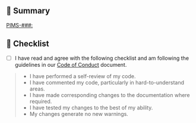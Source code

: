 <!--  
PR Title format:  
JIRA_BOARD_ABBREVIATION-JIRA_TASK_NUMBER: TITLE_OF_JIRA_TASK  
Example: PIMS-700: A great ticket                                       
-->  

## 🎯 Summary

<!-- EDIT JIRA LINK BELOW -->  
[PIMS-###: ](https://apps.itsm.gov.bc.ca/jira/browse/PIMS-###)

<!-- PROVIDE BELOW an explanation of your changes -->

<!-- PROVIDE ABOVE an explanation of your changes -->

## 🔰 Checklist

- [ ] I have read and agree with the following checklist and am following the guidelines in our [Code of Conduct](CODE_OF_CONDUCT.md) document.

> - I have performed a self-review of my code.
> - I have commented my code, particularly in hard-to-understand areas.
> - I have made corresponding changes to the documentation where required.
> - I have tested my changes to the best of my ability.
> - My changes generate no new warnings.
